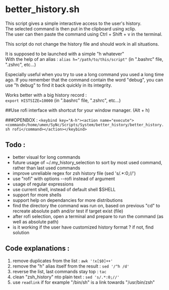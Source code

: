 # better_history.sh

This script gives a simple interactive access to the user's history.  
The selected command is then put in the clipboard using xclip.  
The user can then paste the command using Ctrl + Shift + v in the terminal.  

This script do not change the history file and should work in all situations.

It is supposed to be launched with a simple "h whatever"  
With the help of an alias : `alias h="/path/to/this/script"` (in ".bashrc" file, ".zshrc",  etc...)

Especially useful when you try to use a long command you used a long time ago.
If you remember that the command contain the word "debug", you can use "h debug" to find it back quickly in its integrity.

Works better with a big history record :  
`export HISTSIZE=10000` (in ".bashrc" file, ".zshrc",  etc...)

##Use rofi interface with shortcut for your window manager. (Alt + h)  

###OPENBOX :
`<keybind key="A-h"><action name="execute"><command>/home/umen/SyNc/Scripts/System/better_history/better_history.sh rofi</command></action></keybind>`

## Todo :
* better visual for long commands
* future usage of ~/.my_history_selection to sort by most used command, rather than last used commands
* improve unreliable regex for zsh history file (sed 's/.*:0;//')
* use "rofi" with options --rofi instead of argument
* usage of regular expressions
* use current shell, instead of default shell $SHELL
* support for more shells
* support help on dependancies for more distributions
* find the directory the command was run on, based on previous "cd" to recreate absolute path and/or test if target exist (file)
* after rofi selection, open a terminal and prepare to run the command (as well as absolute path)
* is it working if the user have customized history format ? if not, find solution

## Code explanations :
1. remove duplicates from the list : `awk '!x[$0]++'`
2. remove the "h" alias itself from the result : `sed '/^h /d'`
3. reverse the list, last commands stay top : `tac`
4. clean "zsh_history" nto plain text : `sed 's/.*:0;//'`
5. use `readlink` if for example "/bin/sh" is a link towards "/usr/bin/zsh"
